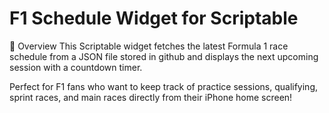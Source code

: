 # F1 Schedule Widget for Scriptable

📌 Overview
This Scriptable widget fetches the latest Formula 1 race schedule from a JSON file stored in github and displays the next upcoming session with a countdown timer.

Perfect for F1 fans who want to keep track of practice sessions, qualifying, sprint races, and main races directly from their iPhone home screen!
